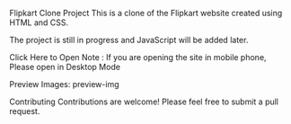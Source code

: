 Flipkart Clone Project
This is a clone of the Flipkart website created using HTML and CSS.

The project is still in progress and JavaScript will be added later.

Click Here to Open
Note :
If you are opening the site in mobile phone, Please open in Desktop Mode

Preview Images:
preview-img

Contributing
Contributions are welcome! Please feel free to submit a pull request.
